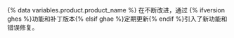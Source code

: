 {% data variables.product.product_name %} 在不断改进，通过 {% ifversion ghes %}功能和补丁版本{% elsif ghae %}定期更新{% endif %}引入了新功能和错误修复。
